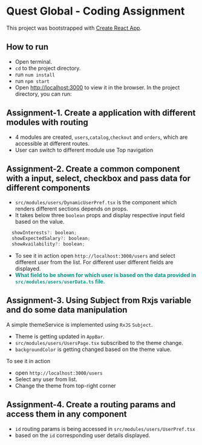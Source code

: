 # Quest Global - Coding Assignment

This project was bootstrapped with [Create React App](https://github.com/facebook/create-react-app).

## How to run

- Open terminal.
- `cd` to the project directory.
- run `num install`
- run `npm start`
- Open [http://localhost:3000](http://localhost:3000) to view it in the browser.
  In the project directory, you can run:

## Assignment-1. Create a application with different modules with routing

- 4 modules are created, `users`,`catalog`,`checkout` and `orders`, which are accessible at different routes.
- User can switch to different module use Top navigation

## Assignment-2. Create a common component with a input, select, checkbox and pass data for different components

- `src/modules/users/DynamicUserPref.tsx` is the component which renders different sections depends on props.
- It takes below three `boolean` props and display respective input field based on the value.

```javascript
  showInterests?: boolean;
  showExpectedSalary?: boolean;
  showAvailability?: boolean;
```

- To see it in action open `http://localhost:3000/users` and select different user from the list. For different user different fields are displayed.
- <span style="color:#0d9488;font-weight:bold">What field to be shown for which user is based on the data provided in `src/modules/users/userData.ts` file.</span>

## Assignment-3. Using Subject from Rxjs variable and do some data manipulation

A simple themeService is implemented using `RxJS` `Subject`.

- Theme is getting updated in `AppBar`.
- `src/modules/users/UsersPage.tsx` subscribed to the theme change.
- `backgroundColor` is getting changed based on the theme value.

To see it in action

- open `http://localhost:3000/users`
- Select any user from list.
- Change the theme from top-right corner

## Assignment-4. Create a routing params and access them in any component

- `id` routing params is being accessed in `src/modules/users/UserPref.tsx`
- based on the `id` corresponding user details displayed.
